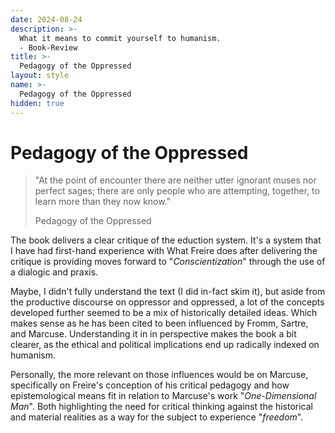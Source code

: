 ```yaml
---
date: 2024-08-24
description: >-
  What it means to commit yourself to humanism.
  - Book-Review
title: >-
  Pedagogy of the Oppressed
layout: style
name: >-
  Pedagogy of the Oppressed
hidden: true
---
```


# Pedagogy of the Oppressed

> "At the point of encounter there are neither utter ignorant muses nor perfect sages; there are only people who are attempting, together, to learn more than they now know."
> <figcaption class="blockquote-footer">Pedagogy of the Oppressed</figcaption>

The book delivers a clear critique of the eduction system. It's a system that I have had first-hand experience with What Freire does after delivering the critique is providing moves forward to "*Conscientization*" through the use of a dialogic and praxis.

Maybe, I didn't fully understand the text (I did in-fact skim it), but aside from the productive discourse on oppressor and oppressed, a lot of the concepts developed further seemed to be a mix of historically detailed ideas. Which makes sense as he has been cited to been influenced by Fromm, Sartre, and Marcuse. Understanding it in in perspective makes the book a bit clearer, as the ethical and political implications end up radically indexed on humanism.

Personally, the more relevant on those influences would be on Marcuse, specifically on Freire's conception of his critical pedagogy and how epistemological means fit in relation to Marcuse's work "*One-Dimensional Man*". Both highlighting the need for critical thinking against the historical and material realities as a way for the subject to experience "*freedom*".

